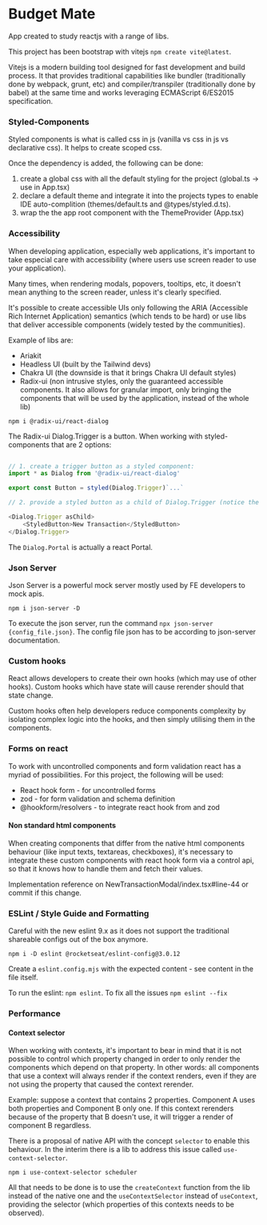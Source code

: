 # Budget Mate

App created to study reactjs with a range of libs.

This project has been bootstrap with vitejs `npm create vite@latest`. 

Vitejs is a modern building tool designed for fast development and build process. It that provides traditional capabilities like bundler (traditionally done by webpack, grunt, etc) and compiler/transpiler (traditionally done by babel) at the same time and works leveraging ECMAScript 6/ES2015 specification.


### Styled-Components

Styled components is what is called css in js (vanilla vs css in js vs declarative css). It helps to create scoped css.

Once the dependency is added, the following can be done:

1. create a global css with all the default styling for the project (global.ts -> use in App.tsx)
2. declare a default theme and integrate it into the projects types to enable IDE auto-complition (themes/default.ts and @types/styled.d.ts). 
3. wrap the the app root component with the ThemeProvider (App.tsx)


### Accessibility

When developing application, especially web applications, it's important to take especial care with accessibility (where users use screen reader to use your application).

Many times, when rendering modals, popovers, tooltips, etc, it doesn't mean anything to the screen reader, unless it's clearly specified.

It's possible to create accessible UIs only following the ARIA (Accessible Rich Internet Application) semantics (which tends to be hard) or use libs that deliver accessible components (widely tested by the communities).

Example of libs are:

- Ariakit
- Headless UI (built by the Tailwind devs)
- Chakra UI (the downside is that it brings Chakra UI default styles)
- Radix-ui (non intrusive styles, only the guaranteed accessible components. It also allows for granular import, only bringing the components that will be used by the application, instead of the whole lib)

`npm i @radix-ui/react-dialog`

The Radix-ui Dialog.Trigger is a button. When working with styled-components that are 2 options:

```javascript

// 1. create a trigger button as a styled component:
import * as Dialog from '@radix-ui/react-dialog'

export const Button = styled(Dialog.Trigger)`...`

// 2. provide a styled button as a child of Dialog.Trigger (notice the asChild property):

<Dialog.Trigger asChild>
    <StyledButton>New Transaction</StyledButton>
</Dialog.Trigger>
```

The `Dialog.Portal` is actually a react Portal.


### Json Server

Json Server is a powerful mock server mostly used by FE developers to mock apis.

`npm i json-server -D`

To execute the json server, run the command `npx json-server {config_file.json}`. The config file json has to be according to json-server documentation.


### Custom hooks

React allows developers to create their own hooks (which may use of other hooks). Custom hooks which have state will cause rerender should that state change.


Custom hooks often help developers reduce components complexity by isolating complex logic into the hooks, and then simply utilising them in the components.


### Forms on react

To work with uncontrolled components and form validation react has a myriad of possibilities. For this project, the following will be used:

- React hook form - for uncontrolled forms 
- zod - for form validation and schema definition
- @hookform/resolvers - to integrate react hook from and zod


#### Non standard html components

When creating components that differ from the native html components behaviour (like input texts, textareas, checkboxes), it's necessary to integrate these custom components with react hook form via a control api, so that it knows how to handle them and fetch their values.

Implementation reference on NewTransactionModal/index.tsx#line-44 or commit if this change.


### ESLint / Style Guide and Formatting

Careful with the new eslint 9.x as it does not support the traditional shareable configs out of the box anymore.

`npm i -D eslint @rocketseat/eslint-config@3.0.12`

Create a `eslint.config.mjs` with the expected content - see content in the file itself.

To run the eslint: `npm eslint`. To fix all the issues `npm eslint --fix`



### Performance

#### Context selector

When working with contexts, it's important to bear in mind that
it is not possible to control which property changed in order
to only render the components which depend on that property.
In other words: all components that use a context will always render if the context renders, even if they are not using
the property that caused the context rerender.

Example: suppose a context that contains 2 properties. Component A uses both properties and Component B only one.
If this context rerenders because of the property that B doesn't use, it will trigger a render of component B regardless.

There is a proposal of native API with the concept `selector` to enable this behaviour. In the interim there is a lib to address this issue called `use-context-selector`.

`npm i use-context-selector scheduler`

All that needs to be done is to use the `createContext` function from the lib instead of the native one and 
the `useContextSelector` instead of `useContext`, providing the selector (which properties of this contexts needs to be observed).

